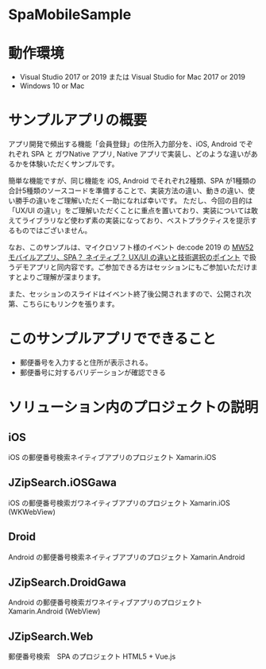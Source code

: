 # SpaMobileSample


# 動作環境
- Visual Studio 2017 or 2019 または Visual Studio for Mac 2017 or 2019 
- Windows 10 or Mac


# サンプルアプリの概要

アプリ開発で頻出する機能「会員登録」の住所入力部分を、iOS, Android でぞれぞれ SPA と ガワNative アプリ, Native アプリで実装し、どのような違いがあるかを体験いただくサンプルです。

簡単な機能ですが、同じ機能を iOS, Android でそれぞれ2種類、SPA が1種類の合計5種類のソースコードを準備することで、実装方法の違い、動きの違い、使い勝手の違いをご理解いただく一助になれば幸いです。
ただし、今回の目的は「UX/UI の違い」をご理解いただくことに重点を置いており、実装については敢えてライブラリなど使わず素の実装になっており、ベストプラクティスを提示するものではございません。

なお、このサンプルは、マイクロソフト様のイベント de:code 2019 の
[MW52 モバイルアプリ、SPA？ ネイティブ？ UX/UI の違いと技術選択のポイント](https://www.microsoft.com/ja-jp/events/decode/2019session/detail.aspx?sid=MW52) 
で扱うデモアプリと同内容です。ご参加できる方はセッションにもご参加いただけますとよりご理解が深まります。

また、セッションのスライドはイベント終了後公開されますので、公開され次第、こちらにもリンクを張ります。



# このサンプルアプリでできること

* 郵便番号を入力すると住所が表示される。 
* 郵便番号に対するバリデーションが確認できる



# ソリューション内のプロジェクトの説明

## iOS
iOS の郵便番号検索ネイティブアプリのプロジェクト Xamarin.iOS

## JZipSearch.iOSGawa 
iOS の郵便番号検索ガワネイティブアプリのプロジェクト Xamarin.iOS (WKWebView)

## Droid 
Android の郵便番号検索ネイティブアプリのプロジェクト Xamarin.Android

## JZipSearch.DroidGawa 
Android の郵便番号検索ガワネイティブアプリのプロジェクト Xamarin.Android (WebView)

## JZipSearch.Web 
郵便番号検索　SPA のプロジェクト HTML5 + Vue.js





